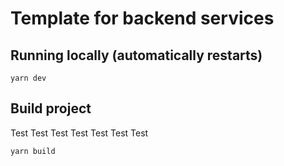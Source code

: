 # Template for backend services

## Running locally (automatically restarts)

```
yarn dev
```

## Build project
Test Test Test Test Test Test Test
```
yarn build
```

